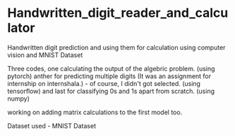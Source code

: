 # Handwritten_digit_reader_and_calculator
Handwritten digit prediction and using them for calculation using computer vision and MNIST Dataset


Three codes, one calculating the output of the algebric problem. (using pytorch)
anther for predicting multiple digits (It was an assignment for internship on internshala.) - of course, I didn't got selected. (using tensorflow)
and last for classifying 0s and 1s apart from scratch. (using numpy)

working on adding matrix calculations to the first model too.
 
 Dataset used - MNIST Dataset